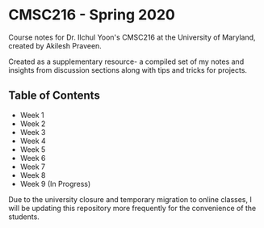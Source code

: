 # CMSC216 - Spring 2020

Course notes for Dr. Ilchul Yoon's CMSC216 at the University of Maryland, created by Akilesh Praveen.

Created as a supplementary resource- a compiled set of my notes and insights from discussion sections along with tips and tricks for projects.

## Table of Contents
* Week 1
* Week 2
* Week 3
* Week 4
* Week 5
* Week 6
* Week 7
* Week 8
* Week 9 (In Progress)

Due to the university closure and temporary migration to online classes, I will be updating this repository more frequently for the convenience of the students.
